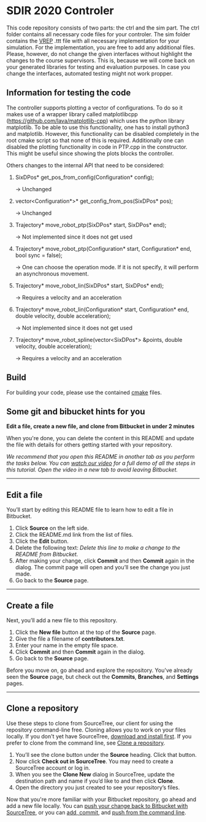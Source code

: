 # SDIR 2020 Controler
This code repository consists of two parts: the ctrl and the sim part. The ctrl folder contains all necessary code files for your controler. The sim folder contains the [VREP](https://www.coppeliarobotics.com/) .ttt file with all necessary implementation for your simulation.
For the implementation, you are free to add any additional files. Please, however, do not change the given interfaces without highlight the changes to the course supervisors. This is, because we will come back on your generated libraries for testing and evaluation purposes. In case you change the interfaces, automated testing might not work propper.

## Information for testing the code

The controller supports plotting a vector of configurations. To do so it makes use of a wrapper library
called matplotlibcpp (https://github.com/lava/matplotlib-cpp) which uses the python library matplotlib.
To be able to use this functionality, one has to install python3 and matplotlib. However, this functionality
can be disabled completely in the root cmake script so that none of this is required. Additionally one can
disabled the plotting functionality in code in PTP.cpp in the constructor. This might be useful since
showing the plots blocks the controller.

Others changes to the internal API that need to be considered:
1. SixDPos* get_pos_from_config(Configuration* config);
   
   -> Unchanged
   

2. vector<Configuration*>* get_config_from_pos(SixDPos* pos);
   
   -> Unchanged
   

3. Trajectory* move_robot_ptp(SixDPos* start, SixDPos* end);
   
    -> Not implemented since it does not get used
   

4. Trajectory* move_robot_ptp(Configuration* start, Configuration* end, bool sync = false);
   
    -> One can choose the operation mode. If it is not specify, it will perform an asynchronous movement.
   

5. Trajectory* move_robot_lin(SixDPos* start, SixDPos* end);

   -> Requires a velocity and an acceleration
   

6. Trajectory* move_robot_lin(Configuration* start, Configuration* end, double velocity, double acceleration);

   -> Not implemented since it does not get used
   

7. Trajectory* move_robot_spline(vector<SixDPos*> &points, double velocity, double acceleration);

    -> Requires a velocity and an acceleration

## Build
For building your code, please use the contained [cmake](https://cmake.org/) files.


## Some git and bibucket hints for you

**Edit a file, create a new file, and clone from Bitbucket in under 2 minutes**

When you're done, you can delete the content in this README and update the file with details for others getting started with your repository.

*We recommend that you open this README in another tab as you perform the tasks below. You can [watch our video](https://youtu.be/0ocf7u76WSo) for a full demo of all the steps in this tutorial. Open the video in a new tab to avoid leaving Bitbucket.*

---

## Edit a file

You’ll start by editing this README file to learn how to edit a file in Bitbucket.

1. Click **Source** on the left side.
2. Click the README.md link from the list of files.
3. Click the **Edit** button.
4. Delete the following text: *Delete this line to make a change to the README from Bitbucket.*
5. After making your change, click **Commit** and then **Commit** again in the dialog. The commit page will open and you’ll see the change you just made.
6. Go back to the **Source** page.

---

## Create a file

Next, you’ll add a new file to this repository.

1. Click the **New file** button at the top of the **Source** page.
2. Give the file a filename of **contributors.txt**.
3. Enter your name in the empty file space.
4. Click **Commit** and then **Commit** again in the dialog.
5. Go back to the **Source** page.

Before you move on, go ahead and explore the repository. You've already seen the **Source** page, but check out the **Commits**, **Branches**, and **Settings** pages.

---

## Clone a repository

Use these steps to clone from SourceTree, our client for using the repository command-line free. Cloning allows you to work on your files locally. If you don't yet have SourceTree, [download and install first](https://www.sourcetreeapp.com/). If you prefer to clone from the command line, see [Clone a repository](https://confluence.atlassian.com/x/4whODQ).

1. You’ll see the clone button under the **Source** heading. Click that button.
2. Now click **Check out in SourceTree**. You may need to create a SourceTree account or log in.
3. When you see the **Clone New** dialog in SourceTree, update the destination path and name if you’d like to and then click **Clone**.
4. Open the directory you just created to see your repository’s files.

Now that you're more familiar with your Bitbucket repository, go ahead and add a new file locally. You can [push your change back to Bitbucket with SourceTree](https://confluence.atlassian.com/x/iqyBMg), or you can [add, commit,](https://confluence.atlassian.com/x/8QhODQ) and [push from the command line](https://confluence.atlassian.com/x/NQ0zDQ).
